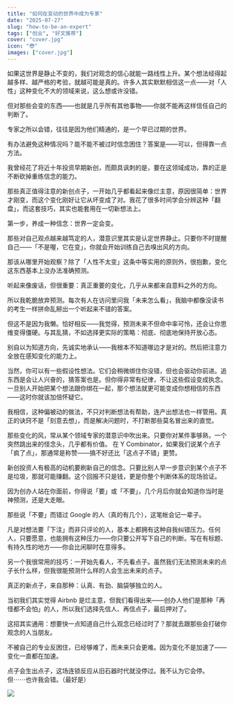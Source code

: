 ```yaml
---
title: "如何在变动的世界中成为专家"
date: "2025-07-27"
slug: "how-to-be-an-expert"
tags: ["创业", "好文推荐"]
cover: "cover.jpg"
icon: "😎"
images: ["cover.jpg"]
---
```

如果这世界是静止不变的，我们对观念的信心就能一路线性上升。某个想法经得起越多样、越严格的考验，就越可能是真的。许多人其实默默相信这一点——对「人性」这种变化不大的领域来说，这么想或许没错。



但对那些会变的东西——也就是几乎所有其他事物——你就不能再这样信任自己的判断了。



专家之所以会错，往往是因为他们精通的，是一个早已过期的世界。



有办法避免这种情况吗？能不能不被过时信念困住？答案是——可以，但得靠一点方法。



我曾经花了将近十年投资早期新创，而颇具讽刺的是，要在这领域成功，靠的正是不断砍掉重练信念的能力。



那些真正值得注意的新创点子，一开始几乎都看起来像烂主意，原因很简单：世界才刚变，而这个变化刚好让它从坏变成了对。我花了很多时间学会分辨这种「翻盘」，而这套技巧，其实也能套用在一切新想法上。



第一步，养成一种信念：世界一定会变。



那些对自己观点越来越笃定的人，潜意识里其实是认定世界静止。只要你不时提醒自己——「不是喔，它在变」，你就会开始训练自己去嗅出风的方向。



那该从哪里开始观察？除了「人性不太变」这条中等实用的原则外，很抱歉，变化这东西基本上没办法准确预测。



听起来像废话，但很重要：真正重要的变化，几乎从来都来自意料之外的方向。



所以我乾脆放弃预测。每次有人在访问里问我「未来怎么看」，我脑中都像没读书的考生一样拼命乱掰出一个听起来不错的答案。



但这不是因为我懒。恰好相反——我觉得，预测未来不但命中率可怜，还会让你思维变得僵硬。与其乱猜，不如选择更实际的策略：彻底、彻底地保持开放心态。



别自以为知道方向，先诚实地承认——我根本不知道哪边才是对的。然后把注意力全放在感知变化的能力上。



当然，你可以有一些假设性想法。它们会稍微绑住你没错，但也会驱动你前进。追东西是会让人兴奋的，猜答案也是。但你得非常有纪律，不让这些假设变成执念。
一旦别人开始把某个想法跟你绑在一起，那个想法就更可能变成你想相信的东西——这时你就该加倍怀疑它。



我相信，这种偏被动的做法，不只对判断想法有帮助，连产出想法也一样管用。真正的诀窍不是「刻意去想」，而是解决问题时，不打断那些莫名冒出来的直觉。



那些变化的风，常从某个领域专家的潜意识中吹出来。只要你对某件事够熟，一个突然跳出来的怪念头，几乎都有价值。
在 Y Combinator，如果我们说某个点子「疯了点」，那通常是称赞——搞不好还比「这点子不错」更赞。



新创投资人有极高的动机要刷新自己的信念。只要比别人早一步意识到某个点子不是垃圾，那就可能赚翻。这个回报不只是钱，更是你整个判断体系的现场验证。



因为创办人站在你面前，你得说「要」或「不要」，几个月后你就会知道你当时是神预测，还是大走眼。



那些说「不要」而错过 Google 的人（真的有几个），这笔帐会记一辈子。



凡是对想法要「下注」而非只评论的人，基本上都拥有这种自我纠错压力。任何人，只要愿意，也能拥有这种压力——你只要公开写下自己的判断。写在有标题、有持久性的地方——你会比闲聊时在意得多。



另一个我很常用的技巧：一开始先看人，不先看点子。虽然我们无法预测未来的点子长什么样，但我很能预测什么样的人会生出未来的点子。



真正的新点子，来自那种：认真、有劲、脑袋够独立的人。



当初我们其实觉得 Airbnb 是烂主意，但我们看得出来——创办人他们是那种「再怪都不会怕」的人，所以我们选择先信人、再信点子，最后押对了。



这招其实通用：想要快一点知道自己什么观念已经过时了？那就去跟那些会打破你观念的人当朋友。



不被自己的专业反困住，已经够难了，而未来只会更难。因为变化不是加速了——变化一直都在加速。



点子会生出点子，这场连锁反应从旧石器时代就没停过。我不认为它会停。
但⋯⋯也许我会错。（最好是）




![](https://prod-files-secure.s3.us-west-2.amazonaws.com/112d0858-5090-4d34-a606-b75eb8d65fd2/46476355-9cf3-4e99-9b7a-3531bc426380/1000202064.png?X-Amz-Algorithm=AWS4-HMAC-SHA256&X-Amz-Content-Sha256=UNSIGNED-PAYLOAD&X-Amz-Credential=ASIAZI2LB466TATDKDLB%2F20251004%2Fus-west-2%2Fs3%2Faws4_request&X-Amz-Date=20251004T134248Z&X-Amz-Expires=3600&X-Amz-Security-Token=IQoJb3JpZ2luX2VjEML%2F%2F%2F%2F%2F%2F%2F%2F%2F%2FwEaCXVzLXdlc3QtMiJIMEYCIQCR4%2F7Ex64GgHtan0D6wDpSPkpnT0G13lptDsiWW3duewIhAMoggWWgBDw5zBKFAmm6dJWDdb8qHL9O2lwenMy56uDlKv8DCFsQABoMNjM3NDIzMTgzODA1Igz2UuXozFdHJ3wOZX0q3APAFYs1WKLYIEZJw0fLoDPBdkJn3aepxNE8QfQarwfgAqZxQAoindTJxggPJ1WGcgybVnkwLGzYUYukOarv44g4Fe%2FnnNMwcRwTwdhM0bqm%2BtX0xUL9VAqQZwEjdVVROfV9JhALVA0tE60pI3i5%2B7lp34S075itt5doOPnimdzWSVpA3zGcuGAGjaXRKvNFbPxaAVIJSbXr2%2Fpc%2F%2FWupNwaaZAT%2B8fbOMzWHTcmBw1EdQWaXsVYXGCCeyOKq8dKlr6x1EGDNLI5bN74Og5CyX5EZlq0QuT7n31TC3cDb%2BOvrSqttLBrgyMY0eWa5qUQX1Oe%2F%2FIcCw8IVYJIhG%2FJts93baHL3Ei4ifzgnCT5FKgTT8TC07eOW2Fp5MRag0f2srqGfv2DobO%2BMoGXAyEdQ0NaF4%2B9THVNJjiMgXL9NBjJBlL71XbyLYAg85rshVs68o8iSZ9GX64hviBSksAqOkKX97iZKzdS%2Fs3xezrinT%2FV%2BouIHOPkFyt08OcRGk6p9Kc%2FbMrzLmxQ0QNKk6JpRmIEjtYJx52zC4B0d0mp7RgCpmTcQoa7Nu1EpYsJQTHgwc%2Bm7tWOBM%2Bdgeuv6CPwZdmaE%2BKl1X0eyGoarERAlHGyquC8562W3q%2F%2FlFdLkzCp4IPHBjqkAeFNm2wKiweHolAfVXgz3bOIcqytwdqap1qdQhXpoPRVn2iZsSlczecMSKlpO2BvzAKqRbkxuHw7p9DEKKbdTe2AUXvUN0Zv86fyHLXR3ye3Fs6%2BteyMv6q9bFtxSXiRqQ%2FRTLIQf%2Bp27mR5Gx%2B8kHWSrBm%2BMznQ%2FP79fftD3LMks3aEZ2RSCGBoe%2FKfN1VwpaqW8Onf134EzqQbYkc5fJaKZUR1&X-Amz-Signature=bbca0921b12a0b4b74a93d1830c3aa2c820e4dc6c6999a9a9a0b3d2f5b5fe074&X-Amz-SignedHeaders=host&x-amz-checksum-mode=ENABLED&x-id=GetObject)

